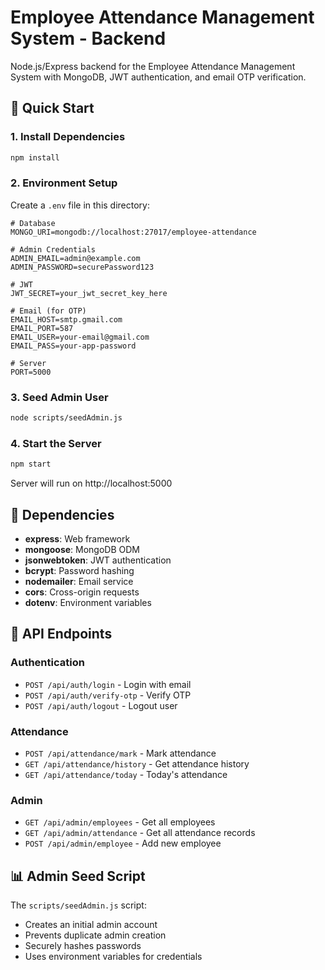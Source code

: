 # Employee Attendance Management System - Backend

Node.js/Express backend for the Employee Attendance Management System with MongoDB, JWT authentication, and email OTP verification.

## 🚀 Quick Start

### 1. Install Dependencies
```bash
npm install
```

### 2. Environment Setup
Create a `.env` file in this directory:

```env
# Database
MONGO_URI=mongodb://localhost:27017/employee-attendance

# Admin Credentials
ADMIN_EMAIL=admin@example.com
ADMIN_PASSWORD=securePassword123

# JWT
JWT_SECRET=your_jwt_secret_key_here

# Email (for OTP)
EMAIL_HOST=smtp.gmail.com
EMAIL_PORT=587
EMAIL_USER=your-email@gmail.com
EMAIL_PASS=your-app-password

# Server
PORT=5000
```

### 3. Seed Admin User
```bash
node scripts/seedAdmin.js
```

### 4. Start the Server
```bash
npm start
```
Server will run on http://localhost:5000

## 🔧 Dependencies

- **express**: Web framework
- **mongoose**: MongoDB ODM
- **jsonwebtoken**: JWT authentication
- **bcrypt**: Password hashing
- **nodemailer**: Email service
- **cors**: Cross-origin requests
- **dotenv**: Environment variables

## 📎 API Endpoints

### Authentication
- `POST /api/auth/login` - Login with email
- `POST /api/auth/verify-otp` - Verify OTP
- `POST /api/auth/logout` - Logout user

### Attendance
- `POST /api/attendance/mark` - Mark attendance
- `GET /api/attendance/history` - Get attendance history
- `GET /api/attendance/today` - Today's attendance

### Admin
- `GET /api/admin/employees` - Get all employees
- `GET /api/admin/attendance` - Get all attendance records
- `POST /api/admin/employee` - Add new employee

## 📊 Admin Seed Script

The `scripts/seedAdmin.js` script:
- Creates an initial admin account
- Prevents duplicate admin creation
- Securely hashes passwords
- Uses environment variables for credentials

